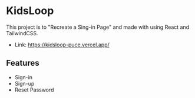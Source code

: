 # KidsLoop

This project is to "Recreate a Sing-in Page" and made with using React and TailwindCSS.

- Link: <https://kidsloop-puce.vercel.app/>

## Features

- Sign-in
- Sign-up
- Reset Password
